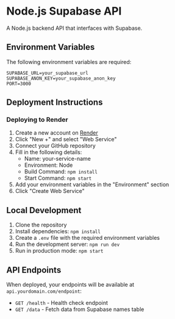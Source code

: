 # Node.js Supabase API

A Node.js backend API that interfaces with Supabase.

## Environment Variables

The following environment variables are required:

```
SUPABASE_URL=your_supabase_url
SUPABASE_ANON_KEY=your_supabase_anon_key
PORT=3000
```

## Deployment Instructions

### Deploying to Render

1. Create a new account on [Render](https://render.com)
2. Click "New +" and select "Web Service"
3. Connect your GitHub repository
4. Fill in the following details:
   - Name: your-service-name
   - Environment: Node
   - Build Command: `npm install`
   - Start Command: `npm start`
5. Add your environment variables in the "Environment" section
6. Click "Create Web Service"

## Local Development

1. Clone the repository
2. Install dependencies: `npm install`
3. Create a `.env` file with the required environment variables
4. Run the development server: `npm run dev`
5. Run in production mode: `npm start`

## API Endpoints

When deployed, your endpoints will be available at `api.yourdomain.com/endpoint`:

- `GET /health` - Health check endpoint
- `GET /data` - Fetch data from Supabase names table
